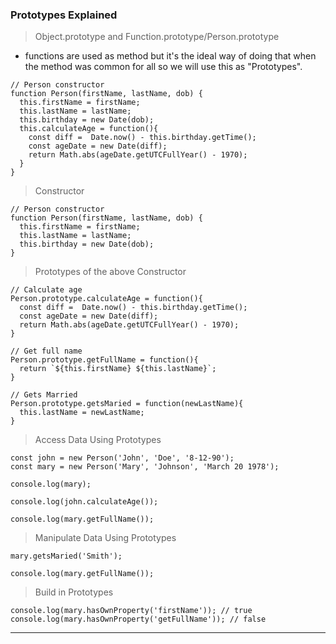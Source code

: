 ### Prototypes Explained
>Object.prototype and Function.prototype/Person.prototype

- functions are used as method but it's the ideal way of doing that when the method was common for all so we will use this as "Prototypes".

```JS
// Person constructor
function Person(firstName, lastName, dob) {
  this.firstName = firstName;
  this.lastName = lastName;
  this.birthday = new Date(dob);
  this.calculateAge = function(){
    const diff =  Date.now() - this.birthday.getTime();
    const ageDate = new Date(diff);
    return Math.abs(ageDate.getUTCFullYear() - 1970);
  }
}
```

> Constructor
```JS
// Person constructor
function Person(firstName, lastName, dob) {
  this.firstName = firstName;
  this.lastName = lastName;
  this.birthday = new Date(dob);
}
```

> Prototypes of the above Constructor
```JS
// Calculate age
Person.prototype.calculateAge = function(){
  const diff =  Date.now() - this.birthday.getTime();
  const ageDate = new Date(diff);
  return Math.abs(ageDate.getUTCFullYear() - 1970);
}

// Get full name
Person.prototype.getFullName = function(){
  return `${this.firstName} ${this.lastName}`;
}

// Gets Married
Person.prototype.getsMaried = function(newLastName){
  this.lastName = newLastName;
}
```

> Access Data Using Prototypes
```JS
const john = new Person('John', 'Doe', '8-12-90');
const mary = new Person('Mary', 'Johnson', 'March 20 1978');

console.log(mary);

console.log(john.calculateAge());

console.log(mary.getFullName());
```

> Manipulate Data Using Prototypes
```JS
mary.getsMaried('Smith');

console.log(mary.getFullName());
```

> Build in Prototypes
```JS
console.log(mary.hasOwnProperty('firstName')); // true
console.log(mary.hasOwnProperty('getFullName')); // false
```
---